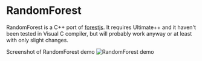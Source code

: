 # RandomForest
RandomForest is a C++ port of [forestjs](https://github.com/karpathy/forestjs). It requires Ultimate++ and it haven't been tested in Visual C compiler, but will probably work anyway or at least with only slight changes.

Screenshot of RandomForest demo
![RandomForest demo](https://github.com/sppp/RandomForest/raw/master/doc/screenshot.jpg)

